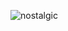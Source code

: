 

![nostalgic](https://github.com/user-attachments/assets/32c3f327-9379-4476-80eb-1b0ad618de62)




















  




